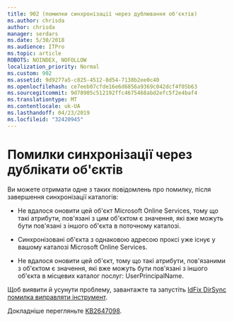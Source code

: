 ```yaml
---
title: 902 (помилки синхронізації через дублювання об'єктів)
ms.author: chrisda
author: chrisda
manager: serdars
ms.date: 5/30/2018
ms.audience: ITPro
ms.topic: article
ROBOTS: NOINDEX, NOFOLLOW
localization_priority: Normal
ms.custom: 902
ms.assetid: 9d9277a5-c825-4512-8d54-7138b2ee0c40
ms.openlocfilehash: ce7eeb07cfde16e6d6856a9369c042dcf4f05b63
ms.sourcegitcommit: 9d78905c512192ffc4675468abd2efc5f2e4baf4
ms.translationtype: MT
ms.contentlocale: uk-UA
ms.lasthandoff: 04/23/2019
ms.locfileid: "32420945"
---
```

# <a name="sync-errors-due-to-duplicate-objects"></a>Помилки синхронізації через дублікати об'єктів

Ви можете отримати одне з таких повідомлень про помилку, після завершення синхронізації каталогів:

- Не вдалося оновити цей об'єкт Microsoft Online Services, тому що такі атрибути, пов'язані з цим об'єктом є значення, які вже можуть бути пов'язані з іншого об'єкта в поточному каталозі.

- Синхронізовані об'єкта з однаковою адресою проксі уже існує у вашому каталозі Microsoft Online Services.

- Не вдалося оновити цей об'єкт, тому що такі атрибути, пов'язаними з об'єктом є значення, які вже можуть бути пов'язані з іншого об'єкта в місцевих каталог послуг: UserPrincipalName.

Щоб виявити й усунути проблему, завантажте та запустіть [IdFix DirSync помилка виправляти інструмент](https://www.microsoft.com/download/details.aspx?id=36832).

Докладніше перегляньте [KB2647098](https://support.microsoft.com/help/2647098/duplicate-or-invalid-attributes-prevent-directory-synchronization-in-o).
